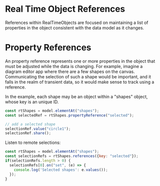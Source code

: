 # Real Time Object References

References within RealTimeObjects are focused on maintaining a list of properties in the object consistent with the data model as it changes.

# Property References
An property reference represents one or more properties in the object that must be adjusted while the data is changing.  For example, imagine a diagram editor app where there are a few shapes on the canvas.  Communicating the selection of such a shape would be important, and it falls in the realm of transient data, so it would make sense to track using a reference.  

In the example, each shape may be an object within a "shapes" object, whose key is an unique ID.

```js
const rtShapes = model.elementAt("shapes");
const selectedRef = rtShapes.propertyReference("selected");

// add a selected shape
selectionRef.value("circle1");
selectionRef.share();
```

Listen to remote selections:
```js
const rtShapes = model.elementAt("shapes");
const selectionRefs = rtShapes.references({key: "selected"});
if(selectionRefs.length > 0) {
  selectionRefs[0].on("set", (e) => {
    console.log('Selected shapes': e.values());
  });
}
```

